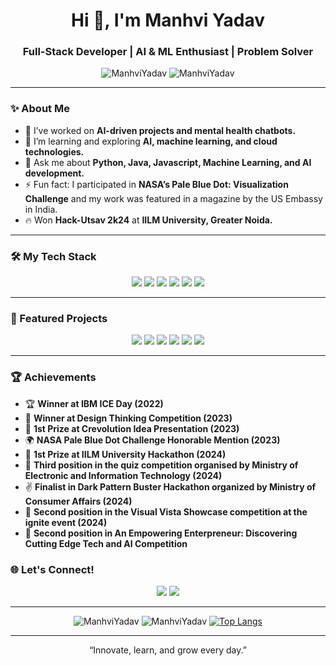 <h1 align="center">Hi 👋, I'm Manhvi Yadav</h1>
<h3 align="center">Full-Stack Developer | AI & ML Enthusiast | Problem Solver</h3>

<p align="center">
  <img src="https://komarev.com/ghpvc/?username=ManhviYadav&label=Profile%20views&color=0e75b6&style=flat" alt="ManhviYadav" />
  <img src="https://img.shields.io/github/followers/ManhviYadav?label=Follow&style=social" alt="ManhviYadav" />
</p>

---

### ✨ About Me

- 🔭 I’ve worked on **AI-driven projects and mental health chatbots.**
- 🌱 I’m learning and exploring **AI, machine learning, and cloud technologies.**
- 💬 Ask me about **Python, Java, Javascript, Machine Learning, and AI development.**
- ⚡ Fun fact: I participated in **NASA’s Pale Blue Dot: Visualization Challenge** and my work was featured in a magazine by the US Embassy in India.
- 🔥 Won **Hack-Utsav 2k24** at **IILM University, Greater Noida.**

---

### 🛠️ My Tech Stack

<p align="center">
  <img src="https://img.shields.io/badge/-Python-3776AB?style=for-the-badge&logo=python&logoColor=white" />
  <img src="https://img.shields.io/badge/-Java-007396?style=for-the-badge&logo=java&logoColor=white" />
  <img src="https://img.shields.io/badge/-C-00599C?style=for-the-badge&logo=c&logoColor=white" />
  <img src="https://img.shields.io/badge/-C++-00599C?style=for-the-badge&logo=cplusplus&logoColor=white" />
  <img src="https://img.shields.io/badge/-Git-F05032?style=for-the-badge&logo=git&logoColor=white" />
  <img src="https://img.shields.io/badge/-Vim-019733?style=for-the-badge&logo=vim&logoColor=white" />
</p>

---

### 🌟 Featured Projects

<p align="center">
  <a href="https://github.com/ManhviYadav/DeceptiveEye-DPBH-2K23.git"><img src="https://img.shields.io/badge/-🔍%20Deceptive%20Eye%20Extension-0e75b6?style=for-the-badge" /></a>
  <a href="https://github.com/ManhviYadav/Deprai-mental-support-bot.git"><img src="https://img.shields.io/badge/-🧠%20Deprai%20Mental%20Health%20Bot-0e75b6?style=for-the-badge" /></a>
  <a href="https://github.com/ManhviYadav/Listener-Bot.git"><img src="https://img.shields.io/badge/-🎙%20AI%20Listener%20Bot-0e75b6?style=for-the-badge" /></a>
  <a href="https://github.com/ManhviYadav/eZlearn.git"><img src="https://img.shields.io/badge/-📚%20ML%20eZlearn%20Platform-0e75b6?style=for-the-badge" /></a>
  <a href="https://github.com/ManhviYadav/Virtual-Board.git"><img src="https://img.shields.io/badge/-✒️%20Virtual%20Board-0e75b6?style=for-the-badge" /></a>
  <a href="https://github.com/ManhviYadav/Object-detection.git"><img src="https://img.shields.io/badge/-🕵️♂️%20Object%20Detection%20-0e75b6?style=for-the-badge" /></a>
</p>

---

### 🏆 Achievements

- 🏆 **Winner at IBM ICE Day (2022)**
- 🥇 **Winner at Design Thinking Competition (2023)**
- 🏅 **1st Prize at Crevolution Idea Presentation (2023)**
- 🌍 **NASA Pale Blue Dot Challenge Honorable Mention (2023)**
- 🥇 **1st Prize at IILM University Hackathon (2024)**
- 🥉 **Third position in the quiz competition organised by Ministry of Electronic and Information Technology (2024)**
- ✌️  **Finalist in Dark Pattern Buster Hackathon organized by Ministry of Consumer Affairs (2024)**
- 🥈 **Second position in the Visual Vista Showcase competition at the ignite event (2024)**
- 🥈 **Second position in An Empowering Enterpreneur: Discovering Cutting Edge Tech and AI Competition**
  
  

### 🌐 Let's Connect!

<p align="center">
  <a href="https://www.linkedin.com/in/manhvi-yadav-079bb81a0/"><img src="https://img.shields.io/badge/-LinkedIn-0077B5?style=for-the-badge&logo=linkedin&logoColor=white" /></a>
  <a href="https://github.com/ManhviYadav"><img src="https://img.shields.io/badge/-GitHub-181717?style=for-the-badge&logo=github&logoColor=white" /></a>
</p>

---

<p align="center">
  <img src="https://github-readme-stats.vercel.app/api?username=ManhviYadav&show_icons=true&theme=radical" alt="ManhviYadav" />
  <img src="https://github-readme-streak-stats.herokuapp.com/?user=ManhviYadav&theme=radical" alt="ManhviYadav" />
  <a href="https://github.com/ManhviYadav">
    <img src="https://github-readme-stats.vercel.app/api/top-langs/?username=ManhviYadav&layout=donut&theme=radical" alt="Top Langs" />
  </a>
</p>

---

<p align="center">
  “Innovate, learn, and grow every day.”
</p>
